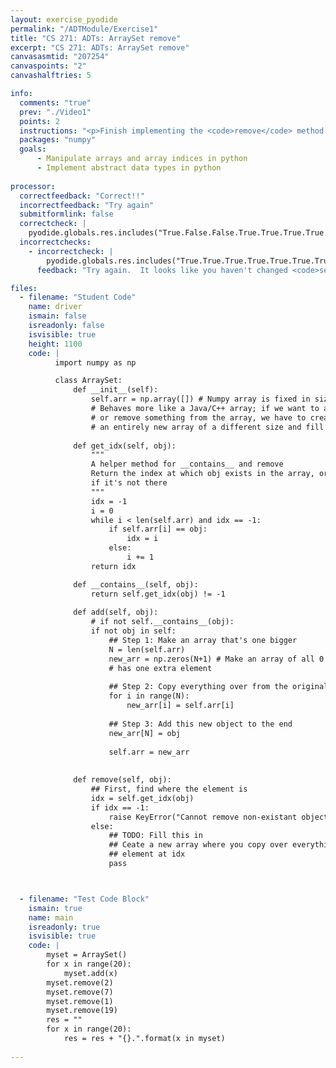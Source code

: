 ```yaml
---
layout: exercise_pyodide
permalink: "/ADTModule/Exercise1"
title: "CS 271: ADTs: ArraySet remove"
excerpt: "CS 271: ADTs: ArraySet remove"
canvasasmtid: "207254"
canvaspoints: "2"
canvashalftries: 5

info:
  comments: "true"
  prev: "./Video1"
  points: 2
  instructions: "<p>Finish implementing the <code>remove</code> method in the <code>ArraySet</code> class</p>"
  packages: "numpy"
  goals:
      - Manipulate arrays and array indices in python
      - Implement abstract data types in python
    
processor:  
  correctfeedback: "Correct!!" 
  incorrectfeedback: "Try again"
  submitformlink: false
  correctcheck: |
    pyodide.globals.res.includes("True.False.False.True.True.True.True.False.True.True.True.True.True.True.True.True.True.True.True.False")
  incorrectchecks:
    - incorrectcheck: |
        pyodide.globals.res.includes("True.True.True.True.True.True.True.True.True.True.True.True.True.True.True.True.True.True.True.True")
      feedback: "Try again.  It looks like you haven't changed <code>self.arr</code> yet.  If you made a new array, be sure to overwrite self.arr with that new array!" 

files:
  - filename: "Student Code"
    name: driver
    ismain: false
    isreadonly: false
    isvisible: true
    height: 1100
    code: | 
          import numpy as np

          class ArraySet:
              def __init__(self):
                  self.arr = np.array([]) # Numpy array is fixed in size
                  # Behaves more like a Java/C++ array; if we want to add
                  # or remove something from the array, we have to create
                  # an entirely new array of a different size and fill that in
              
              def get_idx(self, obj):
                  """
                  A helper method for __contains__ and remove
                  Return the index at which obj exists in the array, or -1
                  if it's not there
                  """
                  idx = -1
                  i = 0
                  while i < len(self.arr) and idx == -1:
                      if self.arr[i] == obj:
                          idx = i
                      else:
                          i += 1
                  return idx

              def __contains__(self, obj):
                  return self.get_idx(obj) != -1
              
              def add(self, obj):
                  # if not self.__contains__(obj):
                  if not obj in self:
                      ## Step 1: Make an array that's one bigger
                      N = len(self.arr)
                      new_arr = np.zeros(N+1) # Make an array of all 0's that 
                      # has one extra element
                      
                      ## Step 2: Copy everything over from the original array
                      for i in range(N):
                          new_arr[i] = self.arr[i]
                          
                      ## Step 3: Add this new object to the end
                      new_arr[N] = obj
                      
                      self.arr = new_arr
                  
              
              def remove(self, obj):
                  ## First, find where the element is
                  idx = self.get_idx(obj)
                  if idx == -1:
                      raise KeyError("Cannot remove non-existant object {}".format(obj))
                  else:
                      ## TODO: Fill this in
                      ## Ceate a new array where you copy over everything but the 
                      ## element at idx
                      pass



  - filename: "Test Code Block"
    ismain: true
    name: main
    isreadonly: true
    isvisible: true
    code: |
        myset = ArraySet()
        for x in range(20):
            myset.add(x)
        myset.remove(2)
        myset.remove(7)
        myset.remove(1)
        myset.remove(19)
        res = ""
        for x in range(20):
            res = res + "{}.".format(x in myset)
        
---
```

